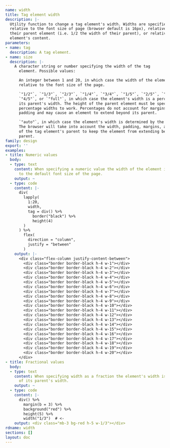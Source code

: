 ```yaml
---
name: width
title: Tag element width
description: |-
  Utility function to change a tag element's width. Widths are specified
  relative to the font size of page (browser default is 16px), relative to
  their parent element (i.e. 1/2 the width of their parent), or relative to the
  element's content.
parameters:
- name: tag
  description: A tag element.
- name: size
  description: |-
    A character string or number specifying the width of the tag
      element. Possible values:

      An integer between 1 and 20, in which case the width of the element is
      relative to the font size of the page.

      `"1/2"`, `"1/3"`, `"2/3"`, `"1/4"`, `"3/4"`, `"1/5"`, `"2/5"`, `"3/5"`,
      `"4/5"`, or `"full"`, in which case the element's width is a percentage of
      its parent's width. The height of the parent element must be specified for
      percentage widths to work. Percentages do not account for margins or
      padding and may cause an element to extend beyond its parent.

      `"auto"`, in which case the element's width is determined by the browser.
      The browser will take into account the width, padding, margins, and border
      of the tag element's parent to keep the element from extending beyond its
      parent.
family: design
export: ''
examples:
- title: Numeric values
  body:
  - type: text
    content: When specifying a numeric value the width of the element is relative
      to the default font size of the page.
    output: ~
  - type: code
    content: |-
      div(
        lapply(
          1:20,
          width,
          tag = div() %>%
            border("black") %>%
            height(4)
        )
      ) %>%
        flex(
          direction = "column",
          justify = "between"
        )
    output: |-
      <div class="flex-column justify-content-between">
        <div class="border border-black h-4 w-1"></div>
        <div class="border border-black h-4 w-2"></div>
        <div class="border border-black h-4 w-3"></div>
        <div class="border border-black h-4 w-4"></div>
        <div class="border border-black h-4 w-5"></div>
        <div class="border border-black h-4 w-6"></div>
        <div class="border border-black h-4 w-7"></div>
        <div class="border border-black h-4 w-8"></div>
        <div class="border border-black h-4 w-9"></div>
        <div class="border border-black h-4 w-10"></div>
        <div class="border border-black h-4 w-11"></div>
        <div class="border border-black h-4 w-12"></div>
        <div class="border border-black h-4 w-13"></div>
        <div class="border border-black h-4 w-14"></div>
        <div class="border border-black h-4 w-15"></div>
        <div class="border border-black h-4 w-16"></div>
        <div class="border border-black h-4 w-17"></div>
        <div class="border border-black h-4 w-18"></div>
        <div class="border border-black h-4 w-19"></div>
        <div class="border border-black h-4 w-20"></div>
      </div>
- title: Fractional values
  body:
  - type: text
    content: When specifying width as a fraction the element's width is a percentage
      of its parent's width.
    output: ~
  - type: code
    content: |-
      div() %>%
        margin(b = 3) %>%
        background("red") %>%
        height(5) %>%
        width("1/3")  # <-
    output: <div class="mb-3 bg-red h-5 w-1/3"></div>
rdname: width
sections: []
layout: doc
---
```

